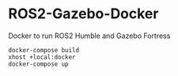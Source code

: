 # ROS2-Gazebo-Docker
Docker to run ROS2 Humble and Gazebo Fortress


```
docker-compose build 
xhost +local:docker
docker-compose up
```

